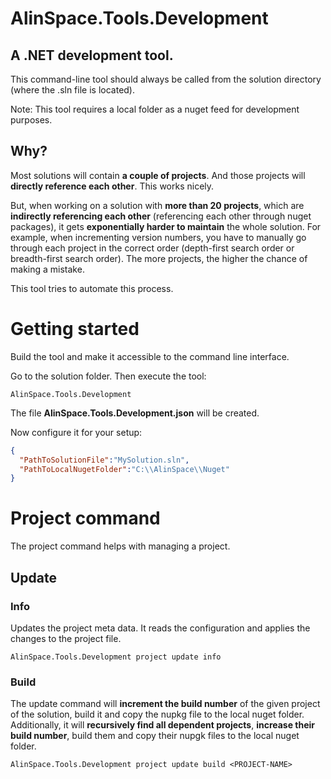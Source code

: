 # AlinSpace.Tools.Development

## A .NET development tool.

This command-line tool should always be called from the solution directory (where the .sln file is located).

Note: This tool requires a local folder as a nuget feed for development purposes.

## Why?

Most solutions will contain **a couple of projects**. And those projects will **directly reference each other**. This works nicely.

But, when working on a solution with **more than 20 projects**, which are **indirectly referencing each other** (referencing each other through nuget packages), it gets **exponentially harder to maintain** the whole solution. For example, when incrementing version numbers, you have to manually go through each project in the correct order (depth-first search order or breadth-first search order). The more projects, the higher the chance of making a mistake.

This tool tries to automate this process.

# Getting started

Build the tool and make it accessible to the command line interface.

Go to the solution folder.
Then execute the tool:

```
AlinSpace.Tools.Development
```

The file **AlinSpace.Tools.Development.json** will be created.

Now configure it for your setup:

``` json
{
  "PathToSolutionFile":"MySolution.sln",
  "PathToLocalNugetFolder":"C:\\AlinSpace\\Nuget"
}
```

# Project command

The project command helps with managing a project.

## Update

### Info

Updates the project meta data. It reads the configuration and applies the changes to the project file.

```
AlinSpace.Tools.Development project update info
```

### Build

The update command will **increment the build number** of the given project of the solution, build it and copy the nupkg file to the local nuget folder.
Additionally, it will **recursively find all dependent projects**, **increase their build number**, build them and copy their nupgk files to the local nuget folder.

```
AlinSpace.Tools.Development project update build <PROJECT-NAME>
```
